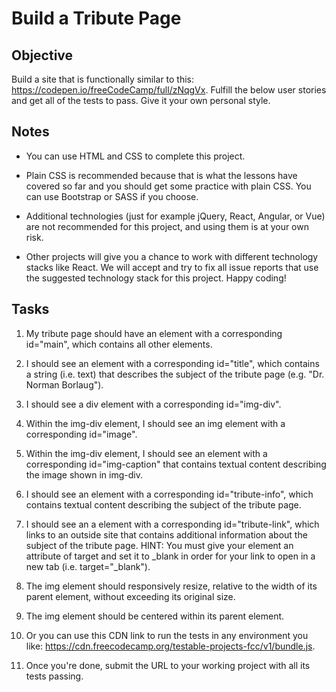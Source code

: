 # Build a Tribute Page

## Objective

Build a site that is functionally similar to this: https://codepen.io/freeCodeCamp/full/zNqgVx. Fulfill the below user stories and get all of the tests to pass. Give it your own personal style.

## Notes

- You can use HTML and CSS to complete this project.

- Plain CSS is recommended because that is what the lessons have covered so far and you should get some practice with plain CSS. You can use Bootstrap or SASS if you choose.

- Additional technologies (just for example jQuery, React, Angular, or Vue) are not recommended for this project, and using them is at your own risk.

- Other projects will give you a chance to work with different technology stacks like React. We will accept and try to fix all issue reports that use the suggested technology stack for this project. Happy coding!

## Tasks

1. My tribute page should have an element with a corresponding id="main", which contains all other elements.

2. I should see an element with a corresponding id="title", which contains a string (i.e. text) that describes the subject of the tribute page (e.g. "Dr. Norman Borlaug").

3. I should see a div element with a corresponding id="img-div".

4. Within the img-div element, I should see an img element with a corresponding id="image".

5. Within the img-div element, I should see an element with a corresponding id="img-caption" that contains textual content describing the image shown in img-div.

6. I should see an element with a corresponding id="tribute-info", which contains textual content describing the subject of the tribute page.

7. I should see an a element with a corresponding id="tribute-link", which links to an outside site that contains additional information about the subject of the tribute page. HINT: You must give your element an attribute of target and set it to _blank in order for your link to open in a new tab (i.e. target="_blank").

8. The img element should responsively resize, relative to the width of its parent element, without exceeding its original size.

9. The img element should be centered within its parent element.

10. Or you can use this CDN link to run the tests in any environment you like: https://cdn.freecodecamp.org/testable-projects-fcc/v1/bundle.js.

11. Once you're done, submit the URL to your working project with all its tests passing.